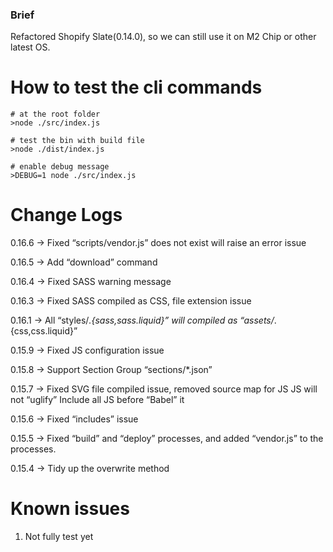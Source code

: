 ### Brief

Refactored Shopify Slate(0.14.0), so we can still use it on M2 Chip or other latest OS.

# How to test the cli commands

```shell
# at the root folder
>node ./src/index.js

# test the bin with build file
>node ./dist/index.js

# enable debug message
>DEBUG=1 node ./src/index.js
```

# Change Logs
0.16.6 → Fixed “scripts/vendor.js” does not exist will raise an error issue

0.16.5 → Add “download” command

0.16.4 → Fixed SASS warning message

0.16.3 → Fixed SASS compiled as CSS, file extension issue

0.16.1 → All “styles/*.{sass,sass.liquid}” will compiled as “assets/*.{css,css.liquid}”

0.15.9 → Fixed JS configuration issue

0.15.8 → Support Section Group “sections/*.json”

0.15.7 → Fixed SVG file compiled issue,
removed source map for JS
JS will not “uglify”
Include all JS before “Babel” it

0.15.6 → Fixed “includes” issue

0.15.5 → Fixed “build” and “deploy” processes, and added “vendor.js” to the processes.

0.15.4 → Tidy up the overwrite method

# Known issues
1. Not fully test yet